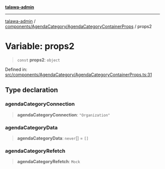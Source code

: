 [**talawa-admin**](../../../../README.md)

***

[talawa-admin](../../../../modules.md) / [components/AgendaCategory/AgendaCategoryContainerProps](../README.md) / props2

# Variable: props2

> `const` **props2**: `object`

Defined in: [src/components/AgendaCategory/AgendaCategoryContainerProps.ts:31](https://github.com/bint-Eve/talawa-admin/blob/16ddeb98e6868a55bca282e700a8f4212d222c01/src/components/AgendaCategory/AgendaCategoryContainerProps.ts#L31)

## Type declaration

### agendaCategoryConnection

> **agendaCategoryConnection**: `"Organization"`

### agendaCategoryData

> **agendaCategoryData**: `never`[] = `[]`

### agendaCategoryRefetch

> **agendaCategoryRefetch**: `Mock`
